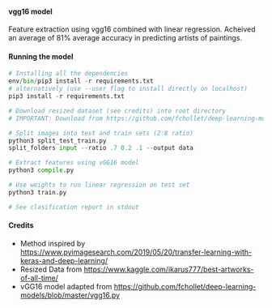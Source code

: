 #### vgg16 model 

Feature extraction using vgg16 combined with linear regression. Acheived an average of 81% average accuracy in predicting artists of paintings. 

#### Running the model
```python
# Installing all the dependencies
env/bin/pip3 install -r requirements.txt
# alternatively (use --user flag to install directly on localhost)
pip3 install -r requirements.txt

# Download resized dataset (see credits) into root directory
# IMPORTANT: Download from https://github.com/fchollet/deep-learning-models/releases/download/v0.1/vgg16_weights_tf_dim_ordering_tf_kernels_notop.h5 and placed model weights inside vGG_16_model/.keras/models/vgg16_weights_tf_dim_ordering_tf_kernels_notop.h5

# Split images into test and train sets (2:8 ratio)
python3 split_test_train.py
split_folders input --ratio .7 0.2 .1 --output data

# Extract features using vGG16 model
python3 compile.py

# Use weights to run linear regression on test set
python3 train.py

# See clasification report in stdout
```

#### Credits
- Method inspired by https://www.pyimagesearch.com/2019/05/20/transfer-learning-with-keras-and-deep-learning/
- Resized Data from https://www.kaggle.com/ikarus777/best-artworks-of-all-time/
- vGG16 model adapted from https://github.com/fchollet/deep-learning-models/blob/master/vgg16.py
